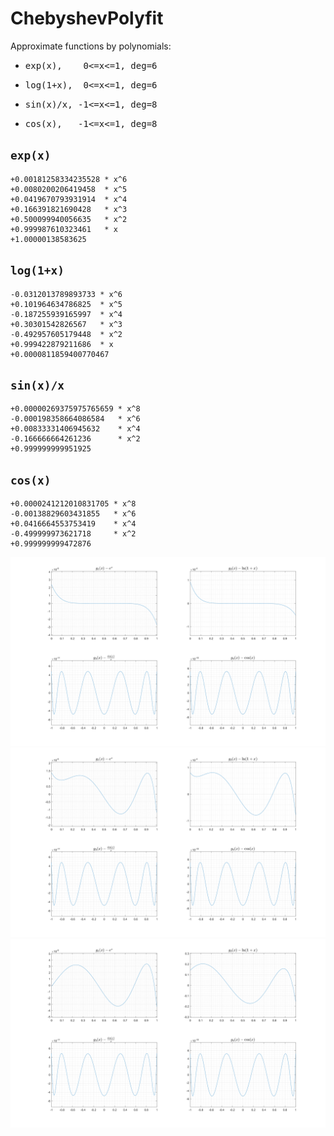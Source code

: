 # ChebyshevPolyfit #

Approximate functions by polynomials:
- <pre>exp(x),    0<=x<=1, deg=6</pre>
- <pre>log(1+x),  0<=x<=1, deg=6</pre>
- <pre>sin(x)/x, -1<=x<=1, deg=8</pre>
- <pre>cos(x),   -1<=x<=1, deg=8</pre>

## `exp(x)` ##
```
+0.00181258334235528 * x^6
+0.0080200206419458  * x^5
+0.0419670793931914  * x^4
+0.166391821690428   * x^3
+0.500099940056635   * x^2
+0.999987610323461   * x
+1.00000138583625
```

## `log(1+x)` ##
```
-0.0312013789893733 * x^6
+0.101964634786825  * x^5
-0.187255939165997  * x^4
+0.30301542826567   * x^3
-0.492957605179448  * x^2
+0.999422879211686  * x
+0.0000811859400770467
```

## `sin(x)/x` ##
```
+0.00000269375975765659 * x^8
-0.000198358664086584   * x^6
+0.00833331406945632    * x^4
-0.166666664261236      * x^2
+0.999999999951925
```

## `cos(x)` ##
```
+0.0000241212010831705 * x^8
-0.00138829603431855   * x^6
+0.0416664553753419    * x^4
-0.499999973621718     * x^2
+0.999999999472876
```

![ChebyshevWithoutSpecCorrection.png](ChebyshevWithoutSpecCorrection.png)
![ChebyshevWithSpecCorrection.png](ChebyshevWithSpecCorrection.png)
![ChebyshevIntegral.png](ChebyshevIntegral.png)
